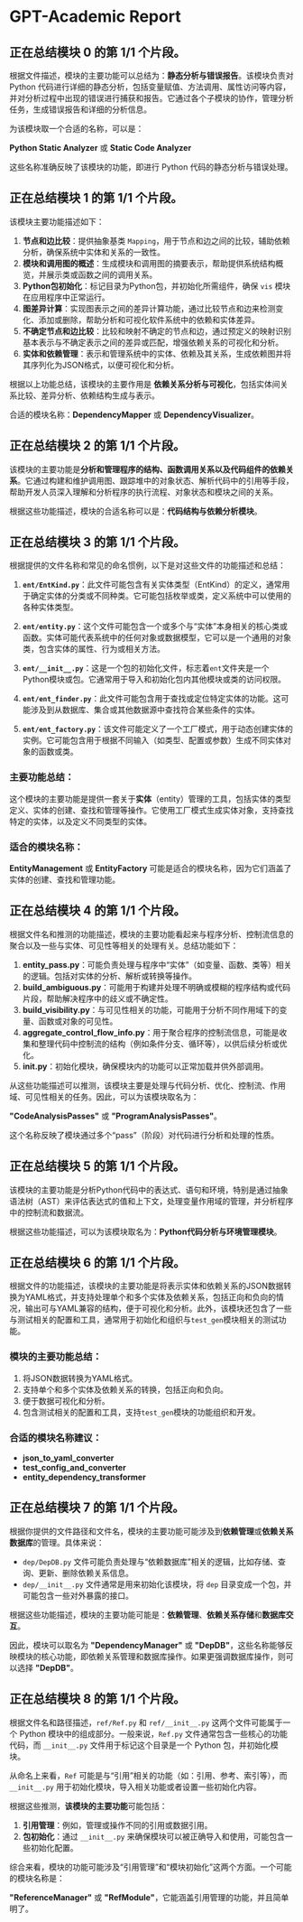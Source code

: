 # GPT-Academic Report
## 正在总结模块 0 的第 1/1 个片段。

根据文件描述，模块的主要功能可以总结为：**静态分析与错误报告**。该模块负责对 Python 代码进行详细的静态分析，包括变量赋值、方法调用、属性访问等内容，并对分析过程中出现的错误进行捕获和报告。它通过各个子模块的协作，管理分析任务，生成错误报告和详细的分析信息。

为该模块取一个合适的名称，可以是：

**Python Static Analyzer** 或 **Static Code Analyzer**

这些名称准确反映了该模块的功能，即进行 Python 代码的静态分析与错误处理。

## 正在总结模块 1 的第 1/1 个片段。

该模块主要功能描述如下：

1. **节点和边比较**：提供抽象基类 `Mapping`，用于节点和边之间的比较，辅助依赖分析，确保系统中实体和关系的一致性。
2. **模块和调用图的概述**：生成模块和调用图的摘要表示，帮助提供系统结构概览，并展示类或函数之间的调用关系。
3. **Python包初始化**：标记目录为Python包，并初始化所需组件，确保 `vis` 模块在应用程序中正常运行。
4. **图差异计算**：实现图表示之间的差异计算功能，通过比较节点和边来检测变化、添加或删除，帮助分析和可视化软件系统中的依赖和实体差异。
5. **不确定节点和边比较**：比较和映射不确定的节点和边，通过预定义的映射识别基本表示与不确定表示之间的差异或匹配，增强依赖关系的可视化和分析。
6. **实体和依赖管理**：表示和管理系统中的实体、依赖及其关系，生成依赖图并将其序列化为JSON格式，以便可视化和分析。

根据以上功能总结，该模块的主要作用是 **依赖关系分析与可视化**，包括实体间关系比较、差异分析、依赖结构生成与表示。

合适的模块名称：**DependencyMapper** 或 **DependencyVisualizer**。

## 正在总结模块 2 的第 1/1 个片段。

该模块的主要功能是**分析和管理程序的结构、函数调用关系以及代码组件的依赖关系**。它通过构建和维护调用图、跟踪堆中的对象状态、解析代码中的引用等手段，帮助开发人员深入理解和分析程序的执行流程、对象状态和模块之间的关系。

根据这些功能描述，模块的合适名称可以是：**代码结构与依赖分析模块**。

## 正在总结模块 3 的第 1/1 个片段。

根据提供的文件名称和常见的命名惯例，以下是对这些文件的功能描述和总结：

1. **`ent/EntKind.py`**：此文件可能包含有关实体类型（EntKind）的定义，通常用于确定实体的分类或不同种类。它可能包括枚举或类，定义系统中可以使用的各种实体类型。

2. **`ent/entity.py`**：这个文件可能包含一个或多个与“实体”本身相关的核心类或函数。实体可能代表系统中的任何对象或数据模型，它可以是一个通用的对象类，包含实体的属性、行为或相关方法。

3. **`ent/__init__.py`**：这是一个包的初始化文件，标志着`ent`文件夹是一个Python模块或包。它通常用于导入和初始化包内其他模块或类的访问权限。

4. **`ent/ent_finder.py`**：此文件可能包含用于查找或定位特定实体的功能。这可能涉及到从数据库、集合或其他数据源中查找符合某些条件的实体。

5. **`ent/ent_factory.py`**：该文件可能定义了一个工厂模式，用于动态创建实体的实例。它可能包含用于根据不同输入（如类型、配置或参数）生成不同实体对象的函数或类。

### 主要功能总结：

这个模块的主要功能是提供一套关于**实体**（entity）管理的工具，包括实体的类型定义、实体的创建、查找和管理等操作。它使用工厂模式生成实体对象，支持查找特定的实体，以及定义不同类型的实体。

### 适合的模块名称：

**EntityManagement** 或 **EntityFactory** 可能是适合的模块名称，因为它们涵盖了实体的创建、查找和管理功能。

## 正在总结模块 4 的第 1/1 个片段。

根据文件名和推测的功能描述，模块的主要功能看起来与程序分析、控制流信息的聚合以及一些与实体、可见性等相关的处理有关。总结功能如下：

1. **entity_pass.py**：可能负责处理与程序中“实体”（如变量、函数、类等）相关的逻辑。包括对实体的分析、解析或转换等操作。
2. **build_ambiguous.py**：可能用于构建并处理不明确或模糊的程序结构或代码片段，帮助解决程序中的歧义或不确定性。
3. **build_visibility.py**：与可见性相关的功能，可能用于分析不同作用域下的变量、函数或对象的可见性。
4. **aggregate_control_flow_info.py**：用于聚合程序的控制流信息，可能是收集和整理代码中控制流的结构（例如条件分支、循环等），以供后续分析或优化。
5. **__init__.py**：初始化模块，确保模块内的功能可以正常加载并供外部调用。

从这些功能描述可以推测，该模块主要是处理与代码分析、优化、控制流、作用域、可见性相关的任务。因此，可以为该模块取名为：

**"CodeAnalysisPasses"** 或 **"ProgramAnalysisPasses"**。

这个名称反映了模块通过多个“pass”（阶段）对代码进行分析和处理的性质。

## 正在总结模块 5 的第 1/1 个片段。

该模块的主要功能是分析Python代码中的表达式、语句和环境，特别是通过抽象语法树（AST）来评估表达式的值和上下文，处理变量作用域的管理，并分析程序中的控制流和数据流。

根据这些功能描述，可以为该模块取名为：**Python代码分析与环境管理模块**。

## 正在总结模块 6 的第 1/1 个片段。

根据文件的功能描述，该模块的主要功能是将表示实体和依赖关系的JSON数据转换为YAML格式，并支持处理单个和多个实体及依赖关系，包括正向和负向的情况，输出可与YAML兼容的结构，便于可视化和分析。此外，该模块还包含了一些与测试相关的配置和工具，通常用于初始化和组织与`test_gen`模块相关的测试功能。

### 模块的主要功能总结：
1. 将JSON数据转换为YAML格式。
2. 支持单个和多个实体及依赖关系的转换，包括正向和负向。
3. 便于数据可视化和分析。
4. 包含测试相关的配置和工具，支持`test_gen`模块的功能组织和开发。

### 合适的模块名称建议：
- **json_to_yaml_converter**
- **test_config_and_converter**
- **entity_dependency_transformer**

## 正在总结模块 7 的第 1/1 个片段。

根据你提供的文件路径和文件名，模块的主要功能可能涉及到**依赖管理**或**依赖关系数据库**的管理。具体来说：

- `dep/DepDB.py` 文件可能负责处理与“依赖数据库”相关的逻辑，比如存储、查询、更新、删除依赖关系信息。
- `dep/__init__.py` 文件通常是用来初始化该模块，将 `dep` 目录变成一个包，并可能包含一些对外暴露的接口。

根据这些功能描述，模块的主要功能可能是：**依赖管理**、**依赖关系存储**和**数据库交互**。

因此，模块可以取名为 **"DependencyManager"** 或 **"DepDB"**，这些名称能够反映模块的核心功能，即依赖关系管理和数据库操作。如果更强调数据库操作，则可以选择 **"DepDB"**。

## 正在总结模块 8 的第 1/1 个片段。

根据文件名和路径描述，`ref/Ref.py` 和 `ref/__init__.py` 这两个文件可能属于一个 Python 模块中的组成部分。一般来说，`Ref.py` 文件通常包含一些核心的功能代码，而 `__init__.py` 文件用于标记这个目录是一个 Python 包，并初始化模块。

从命名上来看，`Ref` 可能是与“引用”相关的功能（如：引用、参考、索引等），而 `__init__.py` 用于初始化模块，导入相关功能或者设置一些初始化内容。

根据这些推测，**该模块的主要功能**可能包括：

1. **引用管理**：例如，管理或操作不同的引用或数据引用。
2. **包初始化**：通过 `__init__.py` 来确保模块可以被正确导入和使用，可能包含一些初始化配置。

综合来看，模块的功能可能涉及“引用管理”和“模块初始化”这两个方面。一个可能的模块名称是：

**"ReferenceManager"** 或 **"RefModule"**，它能涵盖引用管理的功能，并且简单明了。

